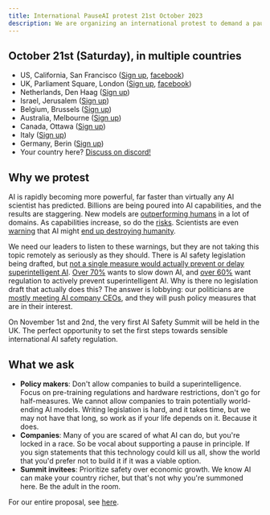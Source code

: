 ```yaml
---
title: International PauseAI protest 21st October 2023
description: We are organizing an international protest to demand a pause on dangerous AI development.
---
```


## October 21st (Saturday), in multiple countries

- US, California, San Francisco ([Sign up](https://www.mixily.com/event/5206622392930519518), [facebook](https://fb.me/1RbYq9H2hOFQ4yi))
- UK, Parliament Square, London ([Sign up](https://www.mixily.com/event/4774799330762010477), [facebook](https://www.facebook.com/events/644748401084077))
- Netherlands, Den Haag ([Sign up](https://www.mixily.com/event/8536294863402363208))
- Israel, Jerusalem ([Sign up](https://www.mixily.com/event/2216232092023925957))
- Belgium, Brussels ([Sign up](https://www.mixily.com/event/2708675063120711075))
- Australia, Melbourne ([Sign up](https://www.mixily.com/event/8471341506387452508))
- Canada, Ottawa ([Sign up](https://www.mixily.com/event/6326536514046823980))
- Italy ([Sign up](https://www.mixily.com/event/7782058162912076825))
- Germany, Berin ([Sign up](https://www.mixily.com/event/873099107580787879))
- Your country here? [Discuss on discord!](https://discord.gg/anXWYCCdH5)

## Why we protest

AI is rapidly becoming more powerful, far faster than virtually any AI scientist has predicted.
Billions are being poured into AI capabilities, and the results are staggering.
New models are [outperforming humans](/sota) in a lot of domains.
As capabilities increase, so do the [risks](/risks).
Scientists are even [warning](https://www.safe.ai/statement-on-ai-risk) that AI might [end up destroying humanity](/xrisk).

We need our leaders to listen to these warnings, but they are not taking this topic remotely as seriously as they should.
There is AI safety legislation being drafted, but [not a single measure would actually prevent or delay superintelligent AI](https://twitter.com/PauseAI/status/1704998018322141496).
[Over 70%](https://www.vox.com/future-perfect/2023/8/18/23836362/ai-slow-down-poll-regulation) wants to slow down AI, and [over 60%](https://www.vox.com/future-perfect/2023/9/19/23879648/americans-artificial-general-intelligence-ai-policy-poll) want regulation to actively prevent superintelligent AI.
Why is there no legislation draft that actually does this?
The answer is lobbying: our politicians are [mostly meeting AI company CEOs](https://fedscoop.com/sen-schumer-to-host-musk-zuckerberg-and-other-tech-ceos-for-closed-door-ai-forum/), and they will push policy measures that are in their interest.

On November 1st and 2nd, the very first AI Safety Summit will be held in the UK.
The perfect opportunity to set the first steps towards sensible international AI safety regulation.

## What we ask

- **Policy makers**: Don't allow companies to build a superintelligence. Focus on pre-training regulations and hardware restrictions, don't go for half-measures. We cannot allow companies to train potentially world-ending AI models. Writing legislation is hard, and it takes time, but we may not have that long, so work as if your life depends on it. Because it does.
- **Companies**: Many of you are scared of what AI can do, but you're locked in a race. So be vocal about supporting a pause in principle. If you sign statements that this technology could kill us all, show the world that you'd prefer not to build it if it was a viable option.
- **Summit invitees**: Prioritize safety over economic growth. We know AI can make your country richer, but that's not why you're summoned here. Be the adult in the room.

For our entire proposal, see [here](/proposal).
